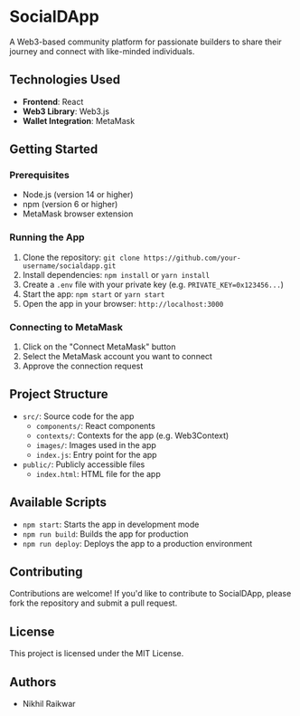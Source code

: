 # SocialDApp

A Web3-based community platform for passionate builders to share their journey and connect with like-minded individuals.

## Technologies Used

* **Frontend**: React
* **Web3 Library**: Web3.js
* **Wallet Integration**: MetaMask

## Getting Started

### Prerequisites

* Node.js (version 14 or higher)
* npm (version 6 or higher)
* MetaMask browser extension

### Running the App

1. Clone the repository: `git clone https://github.com/your-username/socialdapp.git`
2. Install dependencies: `npm install` or `yarn install`
3. Create a `.env` file with your private key (e.g. `PRIVATE_KEY=0x123456...`)
4. Start the app: `npm start` or `yarn start`
5. Open the app in your browser: `http://localhost:3000`

### Connecting to MetaMask

1. Click on the "Connect MetaMask" button
2. Select the MetaMask account you want to connect
3. Approve the connection request

## Project Structure

* `src/`: Source code for the app
	+ `components/`: React components
	+ `contexts/`: Contexts for the app (e.g. Web3Context)
	+ `images/`: Images used in the app
	+ `index.js`: Entry point for the app
* `public/`: Publicly accessible files
	+ `index.html`: HTML file for the app

## Available Scripts

* `npm start`: Starts the app in development mode
* `npm run build`: Builds the app for production
* `npm run deploy`: Deploys the app to a production environment

## Contributing

Contributions are welcome! If you'd like to contribute to SocialDApp, please fork the repository and submit a pull request.

## License

This project is licensed under the MIT License.

## Authors

* Nikhil Raikwar
